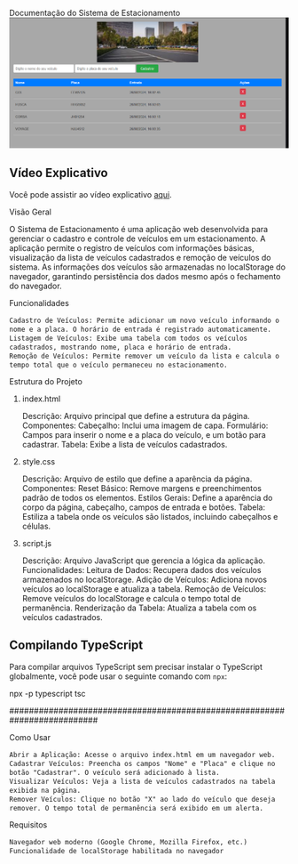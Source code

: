 Documentação do Sistema de Estacionamento
![Interface do Projeto](img/preview.png)





## Vídeo Explicativo

Você pode assistir ao vídeo explicativo [aqui](video/pre.mp4).



Visão Geral

O Sistema de Estacionamento é uma aplicação web desenvolvida para gerenciar o cadastro e controle de veículos em um estacionamento. A aplicação permite o registro de veículos com informações básicas, visualização da lista de veículos cadastrados e remoção de veículos do sistema. As informações dos veículos são armazenadas no localStorage do navegador, garantindo persistência dos dados mesmo após o fechamento do navegador.



Funcionalidades

    Cadastro de Veículos: Permite adicionar um novo veículo informando o nome e a placa. O horário de entrada é registrado automaticamente.
    Listagem de Veículos: Exibe uma tabela com todos os veículos cadastrados, mostrando nome, placa e horário de entrada.
    Remoção de Veículos: Permite remover um veículo da lista e calcula o tempo total que o veículo permaneceu no estacionamento.

Estrutura do Projeto
1. index.html

    Descrição: Arquivo principal que define a estrutura da página.
    Componentes:
        Cabeçalho: Inclui uma imagem de capa.
        Formulário: Campos para inserir o nome e a placa do veículo, e um botão para cadastrar.
        Tabela: Exibe a lista de veículos cadastrados.

2. style.css

    Descrição: Arquivo de estilo que define a aparência da página.
    Componentes:
        Reset Básico: Remove margens e preenchimentos padrão de todos os elementos.
        Estilos Gerais: Define a aparência do corpo da página, cabeçalho, campos de entrada e botões.
        Tabela: Estiliza a tabela onde os veículos são listados, incluindo cabeçalhos e células.

3. script.js

    Descrição: Arquivo JavaScript que gerencia a lógica da aplicação.
    Funcionalidades:
        Leitura de Dados: Recupera dados dos veículos armazenados no localStorage.
        Adição de Veículos: Adiciona novos veículos ao localStorage e atualiza a tabela.
        Remoção de Veículos: Remove veículos do localStorage e calcula o tempo total de permanência.
        Renderização da Tabela: Atualiza a tabela com os veículos cadastrados.

## Compilando TypeScript

Para compilar arquivos TypeScript sem precisar instalar o TypeScript globalmente, você pode usar o seguinte comando com `npx`:


npx -p typescript tsc


##########################################################################

Como Usar

    Abrir a Aplicação: Acesse o arquivo index.html em um navegador web.
    Cadastrar Veículos: Preencha os campos "Nome" e "Placa" e clique no botão "Cadastrar". O veículo será adicionado à lista.
    Visualizar Veículos: Veja a lista de veículos cadastrados na tabela exibida na página.
    Remover Veículos: Clique no botão "X" ao lado do veículo que deseja remover. O tempo total de permanência será exibido em um alerta.

Requisitos

    Navegador web moderno (Google Chrome, Mozilla Firefox, etc.)
    Funcionalidade de localStorage habilitada no navegador
